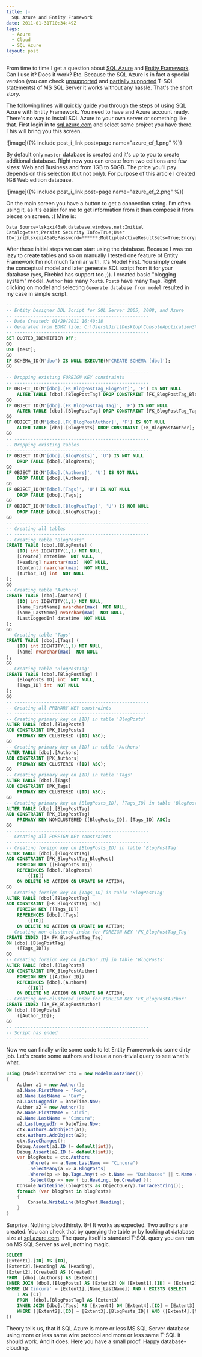 ```yaml
---
title: |-
  SQL Azure and Entity Framework
date: 2011-01-31T10:34:49Z
tags:
  - Azure
  - Cloud
  - SQL Azure
layout: post
---
```

From time to time I get a question about [SQL Azure][1] and [Entity Framework][2]. Can I use it? Does it work? Etc. Because the SQL Azure is in fact a special version (you can check [unsupported][3] and [partially supported][4] T-SQL statements) of MS SQL Server it works without any hassle. That's the short story.

The following lines will quickly guide you through the steps of using SQL Azure with Entity Framework. You need to have and Azure account ready. There's no way to install SQL Azure to your own server or something like that. First login in to [sql.azure.com][5] and select some project you have there. This will bring you this screen.

![image]({% include post_i_link post=page name="azure_ef_1.png" %})

By default only `master` database is created and it's up to you to create additional database. Right now you can create from two editions and few sizes: Web and Business and from 1GB to 50GB. The price you'll pay depends on this selection (but not only). For purpose of this article I created 1GB Web edition database.

![image]({% include post_i_link post=page name="azure_ef_2.png" %})

On the main screen you have a button to get a connection string. I'm often using it, as it's easier for me to get information from it than compose it from pieces on screen. :) Mine is:

```text
Data Source=lskqxi46a0.database.windows.net;Initial Catalog=test;Persist Security Info=True;User ID=jiri@lskqxi46a0;Password=******;MultipleActiveResultSets=True;Encrypt=True
```

After these initial steps we can start using the database. Because I was too lazy to create tables and so on manually I tested one feature of Entity Framework I'm not much familiar with. It's Model First. You simply create the conceptual model and later generate SQL script from it for your database (yes, Firebird has support too ;)). I created basic "blogging system" model. `Author` has many `Post`s. `Post`s have many `Tag`s. Right clicking on model and selecting `Generate database from model` resulted in my case in simple script.

```sql
-- --------------------------------------------------
-- Entity Designer DDL Script for SQL Server 2005, 2008, and Azure
-- --------------------------------------------------
-- Date Created: 01/29/2011 16:40:18
-- Generated from EDMX file: C:\Users\Jiri\Desktop\ConsoleApplication3\ConsoleApplication3\Model1.edmx
-- --------------------------------------------------
SET QUOTED_IDENTIFIER OFF;
GO
USE [test];
GO
IF SCHEMA_ID(N'dbo') IS NULL EXECUTE(N'CREATE SCHEMA [dbo]');
GO
-- --------------------------------------------------
-- Dropping existing FOREIGN KEY constraints
-- --------------------------------------------------
IF OBJECT_ID(N'[dbo].[FK_BlogPostTag_BlogPost]', 'F') IS NOT NULL
    ALTER TABLE [dbo].[BlogPostTag] DROP CONSTRAINT [FK_BlogPostTag_BlogPost];
GO
IF OBJECT_ID(N'[dbo].[FK_BlogPostTag_Tag]', 'F') IS NOT NULL
    ALTER TABLE [dbo].[BlogPostTag] DROP CONSTRAINT [FK_BlogPostTag_Tag];
GO
IF OBJECT_ID(N'[dbo].[FK_BlogPostAuthor]', 'F') IS NOT NULL
    ALTER TABLE [dbo].[BlogPosts] DROP CONSTRAINT [FK_BlogPostAuthor];
GO
-- --------------------------------------------------
-- Dropping existing tables
-- --------------------------------------------------
IF OBJECT_ID(N'[dbo].[BlogPosts]', 'U') IS NOT NULL
    DROP TABLE [dbo].[BlogPosts];
GO
IF OBJECT_ID(N'[dbo].[Authors]', 'U') IS NOT NULL
    DROP TABLE [dbo].[Authors];
GO
IF OBJECT_ID(N'[dbo].[Tags]', 'U') IS NOT NULL
    DROP TABLE [dbo].[Tags];
GO
IF OBJECT_ID(N'[dbo].[BlogPostTag]', 'U') IS NOT NULL
    DROP TABLE [dbo].[BlogPostTag];
GO
-- --------------------------------------------------
-- Creating all tables
-- --------------------------------------------------
-- Creating table 'BlogPosts'
CREATE TABLE [dbo].[BlogPosts] (
    [ID] int IDENTITY(1,1) NOT NULL,
    [Created] datetime  NOT NULL,
    [Heading] nvarchar(max)  NOT NULL,
    [Content] nvarchar(max)  NOT NULL,
    [Author_ID] int  NOT NULL
);
GO
-- Creating table 'Authors'
CREATE TABLE [dbo].[Authors] (
    [ID] int IDENTITY(1,1) NOT NULL,
    [Name_FirstName] nvarchar(max)  NOT NULL,
    [Name_LastName] nvarchar(max)  NOT NULL,
    [LastLoggedIn] datetime  NOT NULL
);
GO
-- Creating table 'Tags'
CREATE TABLE [dbo].[Tags] (
    [ID] int IDENTITY(1,1) NOT NULL,
    [Name] nvarchar(max)  NOT NULL
);
GO
-- Creating table 'BlogPostTag'
CREATE TABLE [dbo].[BlogPostTag] (
    [BlogPosts_ID] int  NOT NULL,
    [Tags_ID] int  NOT NULL
);
GO
-- --------------------------------------------------
-- Creating all PRIMARY KEY constraints
-- --------------------------------------------------
-- Creating primary key on [ID] in table 'BlogPosts'
ALTER TABLE [dbo].[BlogPosts]
ADD CONSTRAINT [PK_BlogPosts]
    PRIMARY KEY CLUSTERED ([ID] ASC);
GO
-- Creating primary key on [ID] in table 'Authors'
ALTER TABLE [dbo].[Authors]
ADD CONSTRAINT [PK_Authors]
    PRIMARY KEY CLUSTERED ([ID] ASC);
GO
-- Creating primary key on [ID] in table 'Tags'
ALTER TABLE [dbo].[Tags]
ADD CONSTRAINT [PK_Tags]
    PRIMARY KEY CLUSTERED ([ID] ASC);
GO
-- Creating primary key on [BlogPosts_ID], [Tags_ID] in table 'BlogPostTag'
ALTER TABLE [dbo].[BlogPostTag]
ADD CONSTRAINT [PK_BlogPostTag]
    PRIMARY KEY NONCLUSTERED ([BlogPosts_ID], [Tags_ID] ASC);
GO
-- --------------------------------------------------
-- Creating all FOREIGN KEY constraints
-- --------------------------------------------------
-- Creating foreign key on [BlogPosts_ID] in table 'BlogPostTag'
ALTER TABLE [dbo].[BlogPostTag]
ADD CONSTRAINT [FK_BlogPostTag_BlogPost]
    FOREIGN KEY ([BlogPosts_ID])
    REFERENCES [dbo].[BlogPosts]
        ([ID])
    ON DELETE NO ACTION ON UPDATE NO ACTION;
GO
-- Creating foreign key on [Tags_ID] in table 'BlogPostTag'
ALTER TABLE [dbo].[BlogPostTag]
ADD CONSTRAINT [FK_BlogPostTag_Tag]
    FOREIGN KEY ([Tags_ID])
    REFERENCES [dbo].[Tags]
        ([ID])
    ON DELETE NO ACTION ON UPDATE NO ACTION;
-- Creating non-clustered index for FOREIGN KEY 'FK_BlogPostTag_Tag'
CREATE INDEX [IX_FK_BlogPostTag_Tag]
ON [dbo].[BlogPostTag]
    ([Tags_ID]);
GO
-- Creating foreign key on [Author_ID] in table 'BlogPosts'
ALTER TABLE [dbo].[BlogPosts]
ADD CONSTRAINT [FK_BlogPostAuthor]
    FOREIGN KEY ([Author_ID])
    REFERENCES [dbo].[Authors]
        ([ID])
    ON DELETE NO ACTION ON UPDATE NO ACTION;
-- Creating non-clustered index for FOREIGN KEY 'FK_BlogPostAuthor'
CREATE INDEX [IX_FK_BlogPostAuthor]
ON [dbo].[BlogPosts]
    ([Author_ID]);
GO
-- --------------------------------------------------
-- Script has ended
-- --------------------------------------------------
```

Now we can finally write some code to let Entity Framework do some dirty job. Let's create some authors and issue a non-trivial query to see what's what.

```csharp
using (Model1Container ctx = new Model1Container())
{
	Author a1 = new Author();
	a1.Name.FirstName = "Foo";
	a1.Name.LastName = "Bar";
	a1.LastLoggedIn = DateTime.Now;
	Author a2 = new Author();
	a2.Name.FirstName = "Jiri";
	a2.Name.LastName = "Cincura";
	a2.LastLoggedIn = DateTime.Now;
	ctx.Authors.AddObject(a1);
	ctx.Authors.AddObject(a2);
	ctx.SaveChanges();
	Debug.Assert(a1.ID != default(int));
	Debug.Assert(a2.ID != default(int));
	var blogPosts = ctx.Authors
		.Where(a => a.Name.LastName == "Cincura")
		.SelectMany(a => a.BlogPosts)
		.Where(bp => bp.Tags.Any(t => t.Name == "Databases" || t.Name == "Azure" || t.Name == "Cloud"))
		.Select(bp => new { bp.Heading, bp.Created });
	Console.WriteLine((blogPosts as ObjectQuery).ToTraceString());
	foreach (var blogPost in blogPosts)
	{
		Console.WriteLine(blogPost.Heading);
	}
}
```

Surprise. Nothing bloodthirsty. 8-) It works as expected. Two authors are created. You can check that by querying the table or by looking at database size at [sql.azure.com][6]. The query itself is standard T-SQL query you can run on MS SQL Server as well, nothing magic.

```sql
SELECT
[Extent1].[ID] AS [ID],
[Extent2].[Heading] AS [Heading],
[Extent2].[Created] AS [Created]
FROM  [dbo].[Authors] AS [Extent1]
INNER JOIN [dbo].[BlogPosts] AS [Extent2] ON [Extent1].[ID] = [Extent2].[Author_ID]
WHERE (N'Cincura' = [Extent1].[Name_LastName]) AND ( EXISTS (SELECT
	1 AS [C1]
	FROM  [dbo].[BlogPostTag] AS [Extent3]
	INNER JOIN [dbo].[Tags] AS [Extent4] ON [Extent4].[ID] = [Extent3].[Tags_ID]
	WHERE ([Extent2].[ID] = [Extent3].[BlogPosts_ID]) AND ([Extent4].[Name] IN (N'Databases',N'Azure',N'Cloud'))
))
```

Theory tells us, that if SQL Azure is more or less MS SQL Server database using more or less same wire protocol and more or less same T-SQL it should work. And it does. Here you have a small proof. Happy database-clouding.

[1]: http://www.microsoft.com/en-us/sqlazure/default.aspx
[2]: http://msdn.microsoft.com/en-us/library/bb399572.aspx
[3]: http://msdn.microsoft.com/en-us/library/ee336253.aspx
[4]: http://msdn.microsoft.com/en-us/library/ee336267.aspx
[5]: http://sql.azure.com
[6]: http://sql.azure.com